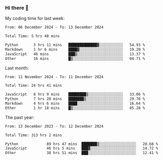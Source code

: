 ### Hi there 👋

My coding time for last week:

<!--START_SECTION:week-->

```txt
From: 06 December 2024 - To: 13 December 2024

Total Time: 5 hrs 48 mins

Python       3 hrs 11 mins   █████████████▓░░░░░░░░░░░   54.93 %
Markdown     1 hr 6 mins     ████▓░░░░░░░░░░░░░░░░░░░░   19.20 %
JavaScript   46 mins         ███▒░░░░░░░░░░░░░░░░░░░░░   13.37 %
Other        16 mins         █▒░░░░░░░░░░░░░░░░░░░░░░░   04.71 %
```

<!--END_SECTION:week-->

Last month:

<!--START_SECTION:month-->

```txt
From: 11 November 2024 - To: 11 December 2024

Total Time: 24 hrs 41 mins

JavaScript   8 hrs 9 mins    ████████▒░░░░░░░░░░░░░░░░   33.06 %
Python       7 hrs 20 mins   ███████▒░░░░░░░░░░░░░░░░░   29.76 %
Markdown     4 hrs 6 mins    ████░░░░░░░░░░░░░░░░░░░░░   16.64 %
Other        1 hr 18 mins    █▒░░░░░░░░░░░░░░░░░░░░░░░   05.28 %
```

<!--END_SECTION:month-->

The past year:

<!--START_SECTION:year-->

```txt
From: 13 December 2023 - To: 12 December 2024

Total Time: 313 hrs 2 mins

Python             89 hrs 47 mins  ███████▒░░░░░░░░░░░░░░░░░   28.68 %
JavaScript         46 hrs 5 mins   ███▓░░░░░░░░░░░░░░░░░░░░░   14.72 %
Other              38 hrs 51 mins  ███░░░░░░░░░░░░░░░░░░░░░░   12.41 %
```

<!--END_SECTION:year-->
